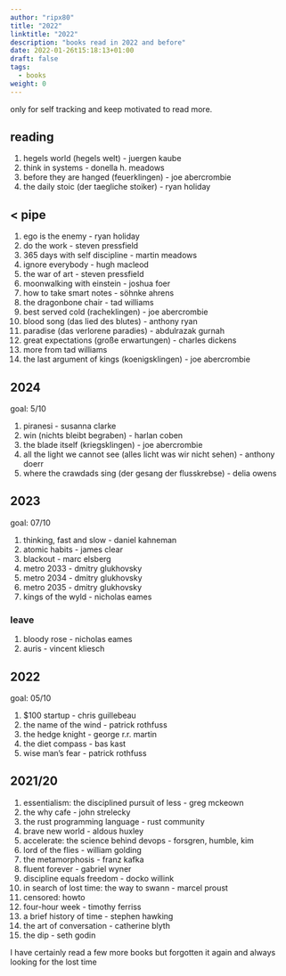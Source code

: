 ```yaml
---
author: "ripx80"
title: "2022"
linktitle: "2022"
description: "books read in 2022 and before"
date: 2022-01-26t15:18:13+01:00
draft: false
tags:
  - books
weight: 0
---
```


only for self tracking and keep motivated to read more.

## reading

01. hegels world (hegels welt) - juergen kaube
02. think in systems - donella h. meadows
03. before they are hanged (feuerklingen) - joe abercrombie
04. the daily stoic (der taegliche stoiker) - ryan holiday

## < pipe

01. ego is the enemy - ryan holiday
02. do the work - steven pressfield
03. 365 days with self discipline - martin meadows
04. ignore everybody - hugh macleod
05. the war of art - steven pressfield
06. moonwalking with einstein - joshua foer
07. how to take smart notes - söhnke ahrens
08. the dragonbone chair - tad williams
09. best served cold (racheklingen) - joe abercrombie
10. blood song (das lied des blutes) - anthony ryan
11. paradise  (das verlorene paradies) - abdulrazak gurnah
12. great expectations (große erwartungen) - charles dickens
13. more from tad williams
14. the last argument of kings (koenigsklingen) - joe abercrombie

## 2024

goal: 5/10

01. piranesi - susanna clarke
02. win (nichts bleibt begraben) - harlan coben
03. the blade itself (kriegsklingen) - joe abercrombie
04. all the light we cannot see (alles licht was wir nicht sehen) - anthony doerr
05. where the crawdads sing (der gesang der flusskrebse) - delia owens

## 2023

goal: 07/10

01. thinking, fast and slow - daniel kahneman
02. atomic habits - james clear
03. blackout - marc elsberg
04. metro 2033 - dmitry glukhovsky
05. metro 2034 - dmitry glukhovsky
06. metro 2035 - dmitry glukhovsky
07. kings of the wyld - nicholas eames

### leave

01. bloody rose - nicholas eames
02. auris - vincent kliesch

## 2022

goal: 05/10

01. $100 startup - chris guillebeau
02. the name of the wind - patrick rothfuss
03. the hedge knight - george r.r. martin
04. the diet compass - bas kast
05. wise man’s fear - patrick rothfuss

## 2021/20

01. essentialism: the disciplined pursuit of less - greg mckeown
02. the why cafe - john strelecky
03. the rust programming language - rust community
04. brave new world - aldous huxley
05. accelerate: the science behind devops - forsgren, humble, kim
06. lord of the flies - william golding
07. the metamorphosis - franz kafka
08. fluent forever - gabriel wyner
09. discipline equals freedom - docko willink
10. in search of lost time: the way to swann - marcel proust
11. censored: howto
12. four-hour week - timothy ferriss
13. a brief history of time - stephen hawking
14. the art of conversation - catherine blyth
15. the dip - seth godin

I have certainly read a few more books but forgotten it again and always looking for the lost time
